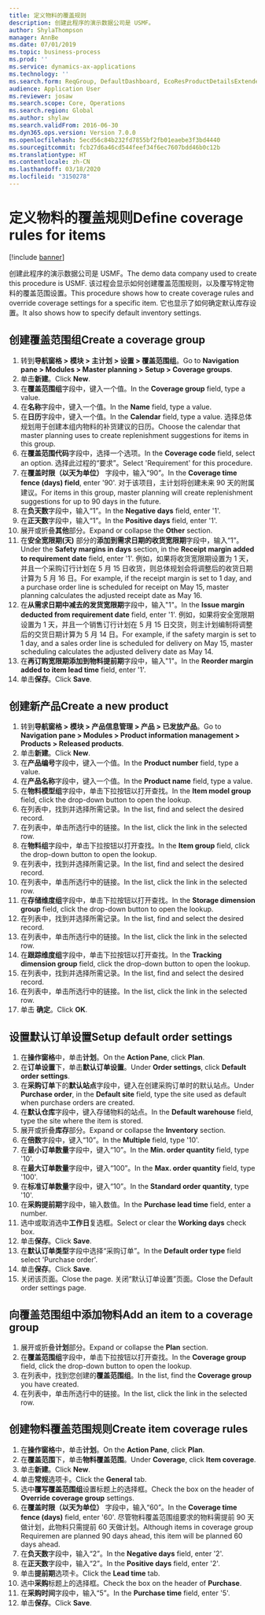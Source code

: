 ```yaml
---
title: 定义物料的覆盖规则
description: 创建此程序的演示数据公司是 USMF。
author: ShylaThompson
manager: AnnBe
ms.date: 07/01/2019
ms.topic: business-process
ms.prod: ''
ms.service: dynamics-ax-applications
ms.technology: ''
ms.search.form: ReqGroup, DefaultDashboard, EcoResProductDetailsExtended, EcoResProductCreate, InventItemOrderSetup, ReqItemTable
audience: Application User
ms.reviewer: josaw
ms.search.scope: Core, Operations
ms.search.region: Global
ms.author: shylaw
ms.search.validFrom: 2016-06-30
ms.dyn365.ops.version: Version 7.0.0
ms.openlocfilehash: 5ecd56c84b232fd7855bf2fb01eaebe3f3bd4440
ms.sourcegitcommit: fcb27d6a46cd544feef34f6ec7607bdd46b0c12b
ms.translationtype: HT
ms.contentlocale: zh-CN
ms.lasthandoff: 03/18/2020
ms.locfileid: "3150278"
---
```

# <a name="define-coverage-rules-for-items"></a><span data-ttu-id="486ee-103">定义物料的覆盖规则</span><span class="sxs-lookup"><span data-stu-id="486ee-103">Define coverage rules for items</span></span>

[!include [banner](../../includes/banner.md)]

<span data-ttu-id="486ee-104">创建此程序的演示数据公司是 USMF。</span><span class="sxs-lookup"><span data-stu-id="486ee-104">The demo data company used to create this procedure is USMF.</span></span> <span data-ttu-id="486ee-105">该过程会显示如何创建覆盖范围规则，以及覆写特定物料的覆盖范围设置。</span><span class="sxs-lookup"><span data-stu-id="486ee-105">This procedure shows how to create coverage rules and override coverage settings for a specific item.</span></span> <span data-ttu-id="486ee-106">它也显示了如何确定默认库存设置。</span><span class="sxs-lookup"><span data-stu-id="486ee-106">It also shows how to specify default inventory settings.</span></span>


## <a name="create-a-coverage-group"></a><span data-ttu-id="486ee-107">创建覆盖范围组</span><span class="sxs-lookup"><span data-stu-id="486ee-107">Create a coverage group</span></span>
1. <span data-ttu-id="486ee-108">转到**导航窗格 > 模块 > 主计划 > 设置 > 覆盖范围组**。</span><span class="sxs-lookup"><span data-stu-id="486ee-108">Go to **Navigation pane > Modules > Master planning > Setup > Coverage groups**.</span></span>
2. <span data-ttu-id="486ee-109">单击**新建**。</span><span class="sxs-lookup"><span data-stu-id="486ee-109">Click **New**.</span></span>
3. <span data-ttu-id="486ee-110">在**覆盖范围组**字段中，键入一个值。</span><span class="sxs-lookup"><span data-stu-id="486ee-110">In the **Coverage group** field, type a value.</span></span>
4. <span data-ttu-id="486ee-111">在**名称**字段中，键入一个值。</span><span class="sxs-lookup"><span data-stu-id="486ee-111">In the **Name** field, type a value.</span></span>
5. <span data-ttu-id="486ee-112">在**日历**字段中，键入一个值。</span><span class="sxs-lookup"><span data-stu-id="486ee-112">In the **Calendar** field, type a value.</span></span> <span data-ttu-id="486ee-113">选择总体规划用于创建本组内物料的补货建议的日历。</span><span class="sxs-lookup"><span data-stu-id="486ee-113">Choose the calendar that master planning uses to create replenishment suggestions for items in this group.</span></span>  
6. <span data-ttu-id="486ee-114">在**覆盖范围代码**字段中，选择一个选项。</span><span class="sxs-lookup"><span data-stu-id="486ee-114">In the **Coverage code** field, select an option.</span></span> <span data-ttu-id="486ee-115">选择此过程的“要求”。</span><span class="sxs-lookup"><span data-stu-id="486ee-115">Select 'Requirement' for this procedure.</span></span>  
7. <span data-ttu-id="486ee-116">在**覆盖时限（以天为单位）** 字段中，输入“90”。</span><span class="sxs-lookup"><span data-stu-id="486ee-116">In the **Coverage time fence (days) field**, enter '90'.</span></span> <span data-ttu-id="486ee-117">对于该项目，主计划将创建未来 90 天的附属建议。</span><span class="sxs-lookup"><span data-stu-id="486ee-117">For items in this group, master planning will create replenishment suggestions for up to 90 days in the future.</span></span>  
8. <span data-ttu-id="486ee-118">在**负天数**字段中，输入“1”。</span><span class="sxs-lookup"><span data-stu-id="486ee-118">In the **Negative days** field, enter '1'.</span></span>
9. <span data-ttu-id="486ee-119">在**正天数**字段中，输入“1”。</span><span class="sxs-lookup"><span data-stu-id="486ee-119">In the **Positive days** field, enter '1'.</span></span>
10. <span data-ttu-id="486ee-120">展开或折叠**其他**部分。</span><span class="sxs-lookup"><span data-stu-id="486ee-120">Expand or collapse the **Other** section.</span></span>
11. <span data-ttu-id="486ee-121">在**安全宽限期(天)** 部分的**添加到需求日期的收货宽限期**字段中，输入“1”。</span><span class="sxs-lookup"><span data-stu-id="486ee-121">Under the **Safety margins in days** section, in the **Receipt margin added to requirement date** field, enter '1'.</span></span> <span data-ttu-id="486ee-122">例如，如果将收货宽限期设置为 1 天，并且一个采购订行计划在 5 月 15 日收货，则总体规划会将调整后的收货日期计算为 5 月 16 日。</span><span class="sxs-lookup"><span data-stu-id="486ee-122">For example, if the receipt margin is set to 1 day, and a purchase order line is scheduled for receipt on May 15, master planning calculates the adjusted receipt date as May 16.</span></span>  
12. <span data-ttu-id="486ee-123">在**从需求日期中减去的发货宽限期**字段中，输入"1"。</span><span class="sxs-lookup"><span data-stu-id="486ee-123">In the **Issue margin deducted from requirement date** field, enter '1'.</span></span> <span data-ttu-id="486ee-124">例如，如果将安全宽限期设置为 1 天，并且一个销售订行计划在 5 月 15 日交货，则主计划编制将调整后的交货日期计算为 5 月 14 日。</span><span class="sxs-lookup"><span data-stu-id="486ee-124">For example, if the safety margin is set to 1 day, and a sales order line is scheduled for delivery on May 15, master scheduling calculates the adjusted delivery date as May 14.</span></span>  
13. <span data-ttu-id="486ee-125">在**再订购宽限期添加到物料提前期**字段中，输入"1"。</span><span class="sxs-lookup"><span data-stu-id="486ee-125">In the **Reorder margin added to item lead time** field, enter '1'.</span></span>
14. <span data-ttu-id="486ee-126">单击**保存**。</span><span class="sxs-lookup"><span data-stu-id="486ee-126">Click **Save**.</span></span>

## <a name="create-a-new-product"></a><span data-ttu-id="486ee-127">创建新产品</span><span class="sxs-lookup"><span data-stu-id="486ee-127">Create a new product</span></span>
1. <span data-ttu-id="486ee-128">转到**导航窗格 > 模块 > 产品信息管理 > 产品 > 已发放产品**。</span><span class="sxs-lookup"><span data-stu-id="486ee-128">Go to **Navigation pane > Modules > Product information management > Products > Released products**.</span></span>
2. <span data-ttu-id="486ee-129">单击**新建**。</span><span class="sxs-lookup"><span data-stu-id="486ee-129">Click **New**.</span></span>
3. <span data-ttu-id="486ee-130">在**产品编号**字段中，键入一个值。</span><span class="sxs-lookup"><span data-stu-id="486ee-130">In the **Product number** field, type a value.</span></span>
4. <span data-ttu-id="486ee-131">在**产品名称**字段中，键入一个值。</span><span class="sxs-lookup"><span data-stu-id="486ee-131">In the **Product name** field, type a value.</span></span>
5. <span data-ttu-id="486ee-132">在**物料模型组**字段中，单击下拉按钮以打开查找。</span><span class="sxs-lookup"><span data-stu-id="486ee-132">In the **Item model group** field, click the drop-down button to open the lookup.</span></span>
6. <span data-ttu-id="486ee-133">在列表中，找到并选择所需记录。</span><span class="sxs-lookup"><span data-stu-id="486ee-133">In the list, find and select the desired record.</span></span>
7. <span data-ttu-id="486ee-134">在列表中，单击所选行中的链接。</span><span class="sxs-lookup"><span data-stu-id="486ee-134">In the list, click the link in the selected row.</span></span>
8. <span data-ttu-id="486ee-135">在**物料组**字段中，单击下拉按钮以打开查找。</span><span class="sxs-lookup"><span data-stu-id="486ee-135">In the **Item group** field, click the drop-down button to open the lookup.</span></span>
9. <span data-ttu-id="486ee-136">在列表中，找到并选择所需记录。</span><span class="sxs-lookup"><span data-stu-id="486ee-136">In the list, find and select the desired record.</span></span>
10. <span data-ttu-id="486ee-137">在列表中，单击所选行中的链接。</span><span class="sxs-lookup"><span data-stu-id="486ee-137">In the list, click the link in the selected row.</span></span>
11. <span data-ttu-id="486ee-138">在**存储维度组**字段中，单击下拉按钮以打开查找。</span><span class="sxs-lookup"><span data-stu-id="486ee-138">In the **Storage dimension group** field, click the drop-down button to open the lookup.</span></span>
12. <span data-ttu-id="486ee-139">在列表中，找到并选择所需记录。</span><span class="sxs-lookup"><span data-stu-id="486ee-139">In the list, find and select the desired record.</span></span>
13. <span data-ttu-id="486ee-140">在列表中，单击所选行中的链接。</span><span class="sxs-lookup"><span data-stu-id="486ee-140">In the list, click the link in the selected row.</span></span>
14. <span data-ttu-id="486ee-141">在**跟踪维度组**字段中，单击下拉按钮以打开查找。</span><span class="sxs-lookup"><span data-stu-id="486ee-141">In the **Tracking dimension group** field, click the drop-down button to open the lookup.</span></span>
15. <span data-ttu-id="486ee-142">在列表中，找到并选择所需记录。</span><span class="sxs-lookup"><span data-stu-id="486ee-142">In the list, find and select the desired record.</span></span>
16. <span data-ttu-id="486ee-143">在列表中，单击所选行中的链接。</span><span class="sxs-lookup"><span data-stu-id="486ee-143">In the list, click the link in the selected row.</span></span>
17. <span data-ttu-id="486ee-144">单击 **确定**。</span><span class="sxs-lookup"><span data-stu-id="486ee-144">Click **OK**.</span></span>

## <a name="setup-default-order-settings"></a><span data-ttu-id="486ee-145">设置默认订单设置</span><span class="sxs-lookup"><span data-stu-id="486ee-145">Setup default order settings</span></span>
1. <span data-ttu-id="486ee-146">在**操作窗格**中，单击**计划**。</span><span class="sxs-lookup"><span data-stu-id="486ee-146">On the **Action Pane**, click **Plan**.</span></span>
2. <span data-ttu-id="486ee-147">在**订单设置**下，单击**默认订单设置**。</span><span class="sxs-lookup"><span data-stu-id="486ee-147">Under **Order settings**, click **Default order settings**.</span></span>
3. <span data-ttu-id="486ee-148">在**采购订单**下的**默认站点**字段中，键入在创建采购订单时的默认站点。</span><span class="sxs-lookup"><span data-stu-id="486ee-148">Under **Purchase order**, in the **Default site** field, type the site used as default when purchase orders are created.</span></span>
4. <span data-ttu-id="486ee-149">在**默认仓库**字段中，键入存储物料的站点。</span><span class="sxs-lookup"><span data-stu-id="486ee-149">In the **Default warehouse** field, type the site where the item is stored.</span></span>
5. <span data-ttu-id="486ee-150">展开或折叠**库存**部分。</span><span class="sxs-lookup"><span data-stu-id="486ee-150">Expand or collapse the **Inventory** section.</span></span>
6. <span data-ttu-id="486ee-151">在**倍数**字段中，键入“10”。</span><span class="sxs-lookup"><span data-stu-id="486ee-151">In the **Multiple** field, type '10'.</span></span>
7. <span data-ttu-id="486ee-152">在**最小订单数量**字段中，键入“10”。</span><span class="sxs-lookup"><span data-stu-id="486ee-152">In the **Min. order quantity** field, type '10'.</span></span>
8. <span data-ttu-id="486ee-153">在**最大订单数量**字段中，键入“100”。</span><span class="sxs-lookup"><span data-stu-id="486ee-153">In the **Max. order quantity** field, type '100'.</span></span>
9. <span data-ttu-id="486ee-154">在**标准订单数量**字段中，键入“10”。</span><span class="sxs-lookup"><span data-stu-id="486ee-154">In the **Standard order quantity**, type '10'.</span></span>
10. <span data-ttu-id="486ee-155">在**采购提前期**字段中，输入数值。</span><span class="sxs-lookup"><span data-stu-id="486ee-155">In the **Purchase lead time** field, enter a number.</span></span>
11. <span data-ttu-id="486ee-156">选中或取消选中**工作日**复选框。</span><span class="sxs-lookup"><span data-stu-id="486ee-156">Select or clear the **Working days** check box.</span></span>
12. <span data-ttu-id="486ee-157">单击**保存**。</span><span class="sxs-lookup"><span data-stu-id="486ee-157">Click **Save**.</span></span>
13. <span data-ttu-id="486ee-158">在**默认订单类型**字段中选择“采购订单”。</span><span class="sxs-lookup"><span data-stu-id="486ee-158">In the **Default order type** field select 'Purchase order'.</span></span>
14. <span data-ttu-id="486ee-159">单击**保存**。</span><span class="sxs-lookup"><span data-stu-id="486ee-159">Click **Save**.</span></span>
15. <span data-ttu-id="486ee-160">关闭该页面。</span><span class="sxs-lookup"><span data-stu-id="486ee-160">Close the page.</span></span> <span data-ttu-id="486ee-161">关闭“默认订单设置”页面。</span><span class="sxs-lookup"><span data-stu-id="486ee-161">Close the Default order settings page.</span></span>  

## <a name="add-an-item-to-a-coverage-group"></a><span data-ttu-id="486ee-162">向覆盖范围组中添加物料</span><span class="sxs-lookup"><span data-stu-id="486ee-162">Add an item to a coverage group</span></span>
1. <span data-ttu-id="486ee-163">展开或折叠**计划**部分。</span><span class="sxs-lookup"><span data-stu-id="486ee-163">Expand or collapse the **Plan** section.</span></span>
2. <span data-ttu-id="486ee-164">在**覆盖范围组**字段中，单击下拉按钮以打开查找。</span><span class="sxs-lookup"><span data-stu-id="486ee-164">In the **Coverage group** field, click the drop-down button to open the lookup.</span></span>
3. <span data-ttu-id="486ee-165">在列表中，找到您创建的**覆盖范围组**。</span><span class="sxs-lookup"><span data-stu-id="486ee-165">In the list, find the **Coverage group** you have created.</span></span>
4. <span data-ttu-id="486ee-166">在列表中，单击所选行中的链接。</span><span class="sxs-lookup"><span data-stu-id="486ee-166">In the list, click the link in the selected row.</span></span>

## <a name="create-item-coverage-rules"></a><span data-ttu-id="486ee-167">创建物料覆盖范围规则</span><span class="sxs-lookup"><span data-stu-id="486ee-167">Create item coverage rules</span></span>
1. <span data-ttu-id="486ee-168">在**操作窗格**中，单击**计划**。</span><span class="sxs-lookup"><span data-stu-id="486ee-168">On the **Action Pane**, click **Plan**.</span></span>
2. <span data-ttu-id="486ee-169">在**覆盖范围**下，单击**物料覆盖范围**。</span><span class="sxs-lookup"><span data-stu-id="486ee-169">Under **Coverage**, click **Item coverage**.</span></span>
3. <span data-ttu-id="486ee-170">单击**新建**。</span><span class="sxs-lookup"><span data-stu-id="486ee-170">Click **New**.</span></span>
4. <span data-ttu-id="486ee-171">单击**常规**选项卡。</span><span class="sxs-lookup"><span data-stu-id="486ee-171">Click the **General** tab.</span></span>
5. <span data-ttu-id="486ee-172">选中**覆写覆盖范围组**设置标题上的选择框。</span><span class="sxs-lookup"><span data-stu-id="486ee-172">Check the box on the header of **Override coverage group** settings.</span></span>
6. <span data-ttu-id="486ee-173">在**覆盖时限（以天为单位）** 字段中，输入“60”。</span><span class="sxs-lookup"><span data-stu-id="486ee-173">In the **Coverage time fence (days)** field, enter '60'.</span></span> <span data-ttu-id="486ee-174">尽管物料覆盖范围组要求的物料需提前 90 天做计划，此物料只需提前 60 天做计划。</span><span class="sxs-lookup"><span data-stu-id="486ee-174">Although items in coverage group Requiremen are planned 90 days ahead, this item will be planned 60 days ahead.</span></span>  
7. <span data-ttu-id="486ee-175">在**负天数**字段中，输入“2”。</span><span class="sxs-lookup"><span data-stu-id="486ee-175">In the **Negative days** field, enter '2'.</span></span>
8. <span data-ttu-id="486ee-176">在**正天数**字段中，输入“2”。</span><span class="sxs-lookup"><span data-stu-id="486ee-176">In the **Positive days** field, enter '2'.</span></span>
9. <span data-ttu-id="486ee-177">单击**提前期**选项卡。</span><span class="sxs-lookup"><span data-stu-id="486ee-177">Click the **Lead time** tab.</span></span>
10. <span data-ttu-id="486ee-178">选中**采购**标题上的选择框。</span><span class="sxs-lookup"><span data-stu-id="486ee-178">Check the box on the header of **Purchase**.</span></span>
11. <span data-ttu-id="486ee-179">在**采购时间**字段中，输入“5”。</span><span class="sxs-lookup"><span data-stu-id="486ee-179">In the **Purchase time** field, enter '5'.</span></span>
12. <span data-ttu-id="486ee-180">单击**保存**。</span><span class="sxs-lookup"><span data-stu-id="486ee-180">Click **Save**.</span></span>

